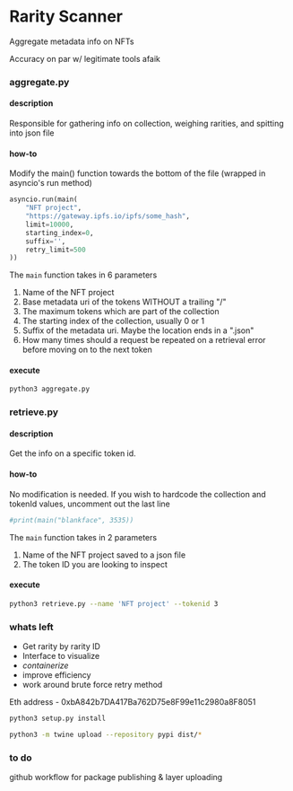 # Rarity Scanner

Aggregate metadata info on NFTs

Accuracy on par w/ legitimate tools afaik

### aggregate.py

#### description

Responsible for gathering info on collection, weighing rarities, and spitting into json file

#### how-to

Modify the main() function towards the bottom of the file (wrapped in asyncio's run method)

```py
asyncio.run(main(
    "NFT project",
    "https://gateway.ipfs.io/ipfs/some_hash",
    limit=10000,
    starting_index=0,
    suffix='',
    retry_limit=500
))
```

The `main` function takes in 6 parameters

1. Name of the NFT project
2. Base metadata uri of the tokens WITHOUT a trailing "/"
3. The maximum tokens which are part of the collection
4. The starting index of the collection, usually 0 or 1
5. Suffix of the metadata uri. Maybe the location ends in a ".json"
6. How many times should a request be repeated on a retrieval error before moving on to the next token

#### execute

```sh
python3 aggregate.py
```

### retrieve.py

#### description

Get the info on a specific token id.

#### how-to

No modification is needed. If you wish to hardcode the collection and tokenId values, uncomment out the last line

```py
#print(main("blankface", 3535))
```

The `main` function takes in 2 parameters

1. Name of the NFT project saved to a json file
2. The token ID you are looking to inspect

#### execute

```sh
python3 retrieve.py --name 'NFT project' --tokenid 3
```

### whats left

- Get rarity by rarity ID
- Interface to visualize
- _containerize_
- improve efficiency
- work around brute force retry method

Eth address - 0xbA842b7DA417Ba762D75e8F99e11c2980a8F8051

```sh
python3 setup.py install
```

```sh
python3 -m twine upload --repository pypi dist/*
```

### to do

github workflow for package publishing & layer uploading

